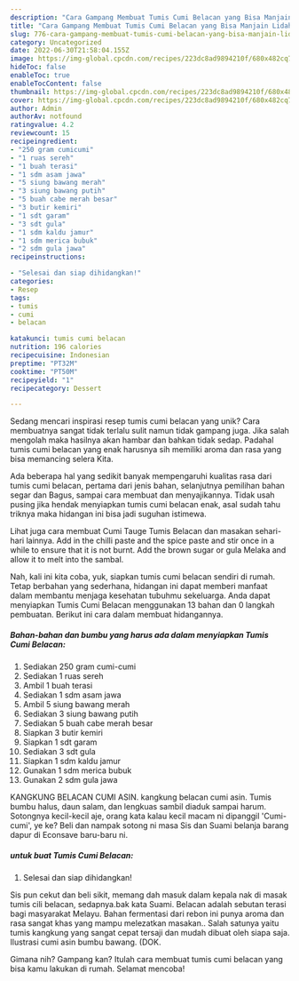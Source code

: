 ```yaml
---
description: "Cara Gampang Membuat Tumis Cumi Belacan yang Bisa Manjain Lidah"
title: "Cara Gampang Membuat Tumis Cumi Belacan yang Bisa Manjain Lidah"
slug: 776-cara-gampang-membuat-tumis-cumi-belacan-yang-bisa-manjain-lidah
category: Uncategorized
date: 2022-06-30T21:58:04.155Z
image: https://img-global.cpcdn.com/recipes/223dc8ad9894210f/680x482cq70/tumis-cumi-belacan-foto-resep-utama.jpg
hideToc: false
enableToc: true
enableTocContent: false
thumbnail: https://img-global.cpcdn.com/recipes/223dc8ad9894210f/680x482cq70/tumis-cumi-belacan-foto-resep-utama.jpg
cover: https://img-global.cpcdn.com/recipes/223dc8ad9894210f/680x482cq70/tumis-cumi-belacan-foto-resep-utama.jpg
author: Admin
authorAv: notfound
ratingvalue: 4.2
reviewcount: 15
recipeingredient:
- "250 gram cumicumi"
- "1 ruas sereh"
- "1 buah terasi"
- "1 sdm asam jawa"
- "5 siung bawang merah"
- "3 siung bawang putih"
- "5 buah cabe merah besar"
- "3 butir kemiri"
- "1 sdt garam"
- "3 sdt gula"
- "1 sdm kaldu jamur"
- "1 sdm merica bubuk"
- "2 sdm gula jawa"
recipeinstructions:

- "Selesai dan siap dihidangkan!"
categories:
- Resep
tags:
- tumis
- cumi
- belacan

katakunci: tumis cumi belacan 
nutrition: 196 calories
recipecuisine: Indonesian
preptime: "PT32M"
cooktime: "PT50M"
recipeyield: "1"
recipecategory: Dessert

---
```





Sedang mencari inspirasi resep tumis cumi belacan yang unik? Cara membuatnya sangat tidak terlalu sulit namun tidak gampang juga. Jika salah mengolah maka hasilnya akan hambar dan bahkan tidak sedap. Padahal tumis cumi belacan yang enak harusnya sih memiliki aroma dan rasa yang bisa memancing selera Kita.





Ada beberapa hal yang sedikit banyak mempengaruhi kualitas rasa dari tumis cumi belacan, pertama dari jenis bahan, selanjutnya pemilihan bahan segar dan Bagus, sampai cara membuat dan menyajikannya. Tidak usah pusing jika hendak menyiapkan tumis cumi belacan enak,      asal sudah tahu triknya maka hidangan ini bisa jadi suguhan istimewa.














Lihat juga cara membuat Cumi Tauge Tumis Belacan dan masakan sehari-hari lainnya. Add in the chilli paste and the spice paste and stir once in a while to ensure that it is not burnt. Add the brown sugar or gula Melaka and allow it to melt into the sambal.






Nah, kali ini kita coba, yuk, siapkan tumis cumi belacan sendiri di rumah. Tetap berbahan yang sederhana, hidangan ini dapat memberi manfaat dalam membantu menjaga kesehatan tubuhmu sekeluarga. Anda dapat menyiapkan Tumis Cumi Belacan menggunakan 13 bahan dan 0 langkah pembuatan. Berikut ini cara dalam membuat hidangannya.

<!--inarticleads1-->

##### Bahan-bahan dan bumbu yang harus ada dalam menyiapkan Tumis Cumi Belacan:

1. Sediakan 250 gram cumi-cumi
1. Sediakan 1 ruas sereh
1. Ambil 1 buah terasi
1. Sediakan 1 sdm asam jawa
1. Ambil 5 siung bawang merah
1. Sediakan 3 siung bawang putih
1. Sediakan 5 buah cabe merah besar
1. Siapkan 3 butir kemiri
1. Siapkan 1 sdt garam
1. Sediakan 3 sdt gula
1. Siapkan 1 sdm kaldu jamur
1. Gunakan 1 sdm merica bubuk
1. Gunakan 2 sdm gula jawa


KANGKUNG BELACAN CUMI ASIN. kangkung belacan cumi asin. Tumis bumbu halus, daun salam, dan lengkuas sambil diaduk sampai harum. Sotongnya kecil-kecil aje, orang kata kalau kecil macam ni dipanggil &#39;Cumi-cumi&#39;, ye ke? Beli dan nampak sotong ni masa Sis dan Suami belanja barang dapur di Econsave baru-baru ni. 

<!--inarticleads2-->

#####  untuk buat Tumis Cumi Belacan:


1. Selesai dan siap dihidangkan!

Sis pun cekut dan beli sikit, memang dah masuk dalam kepala nak di masak tumis cili belacan, sedapnya.bak kata Suami. Belacan adalah sebutan terasi bagi masyarakat Melayu. Bahan fermentasi dari rebon ini punya aroma dan rasa sangat khas yang mampu melezatkan masakan.. Salah satunya yaitu tumis kangkung yang sangat cepat tersaji dan mudah dibuat oleh siapa saja. Ilustrasi cumi asin bumbu bawang. (DOK. 

Gimana nih? Gampang kan? Itulah cara membuat tumis cumi belacan yang bisa kamu lakukan di rumah. Selamat mencoba!
